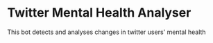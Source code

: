 # Twitter Mental Health Analyser
 This bot detects and analyses changes in twitter users' mental health
